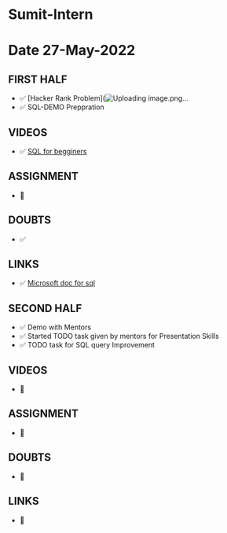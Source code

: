 # Sumit-Intern

# Date 27-May-2022


## FIRST HALF

- ✅ [Hacker Rank Problem](![Uploading image.png…](https://github.com/sp18-interns/Sumit-Intern/tree/main/27-May-2022/Hacker_Rank)
- ✅ SQL-DEMO Preppration 

## VIDEOS
- ✅ [SQL for begginers](https://www.youtube.com/watch?v=HXV3zeQKqGY)
 

## ASSIGNMENT
- 🚫


## DOUBTS
- ✅


## LINKS
- ✅ [Microsoft doc for sql](https://docs.microsoft.com/en-us/sql/?view=sql-server-ver16)


## SECOND HALF 
- ✅ Demo with Mentors
- ✅ Started TODO task given by mentors for Presentation Skills
- ✅ TODO task for SQL query Improvement


## VIDEOS
- 🚫



## ASSIGNMENT
- 🚫



## DOUBTS

- 🚫



## LINKS

- 🚫


